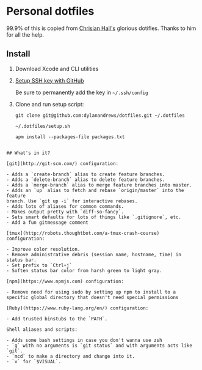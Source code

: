 # Personal dotfiles

99.9% of this is copied from [Chrisian Hall's](https://github.com/jchristianhall) glorious dotifles. Thanks to him for all the help.

## Install

1. Download Xcode and CLI utilities

1. [Setup SSH key with GitHub](https://help.github.com/articles/generating-a-new-ssh-key-and-adding-it-to-the-ssh-agent/)

   Be sure to permanently add the key in `~/.ssh/config`

1. Clone and run setup script:

   ```
   git clone git@github.com:dylanandrews/dotfiles.git ~/.dotfiles

   ~/.dotfiles/setup.sh

   apm install --packages-file packages.txt
   ```

```

## What's in it?

[git](http://git-scm.com/) configuration:

- Adds a `create-branch` alias to create feature branches.
- Adds a `delete-branch` alias to delete feature branches.
- Adds a `merge-branch` alias to merge feature branches into master.
- Adds an `up` alias to fetch and rebase `origin/master` into the feature
branch. Use `git up -i` for interactive rebases.
- Adds lots of aliases for common commands.
- Makes output pretty with `diff-so-fancy`.
- Sets smart defaults for lots of things like `.gitignore`, etc.
- Add a fun gitmessage comment

[tmux](http://robots.thoughtbot.com/a-tmux-crash-course) configuration:

- Improve color resolution.
- Remove administrative debris (session name, hostname, time) in status bar.
- Set prefix to `Ctrl+j`
- Soften status bar color from harsh green to light gray.

[npm](https://www.npmjs.com) configuration:

- Remove need for using sudo by setting up npm to install to a specific global directory that doesn't need special permissions

[Ruby](https://www.ruby-lang.org/en/) configuration:

- Add trusted binstubs to the `PATH`.

Shell aliases and scripts:

- Adds some bash settings in case you don't wanna use zsh
- `g` with no arguments is `git status` and with arguments acts like `git`.
- `mcd` to make a directory and change into it.
- `v` for `$VISUAL`.
```
